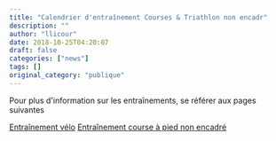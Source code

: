 ```yaml
---
title: "Calendrier d'entraînement Courses & Triathlon non encadr"
description: ""
author: "llicour"
date: 2018-10-25T04:20:07
draft: false
categories: ["news"]
tags: []
original_category: "publique"
---
```


Pour plus d'information sur les entraînements, se référer aux pages suivantes&nbsp;

[Entraînement vélo](index.php?option=com_content&amp;view=article&amp;id=399&amp;Itemid=447)
[Entraînement course à pied non encadré](index.php?option=com_content&amp;view=article&amp;id=397:entrainement-course-a-pied&amp;catid=9:publique)

&nbsp;